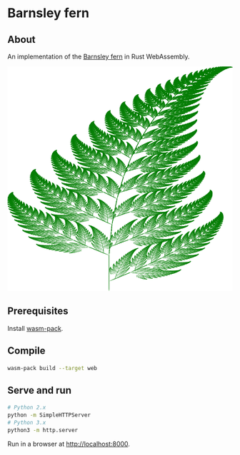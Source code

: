# Barnsley fern

## About

An implementation of the [Barnsley fern](https://en.wikipedia.org/wiki/Barnsley_fern) in Rust WebAssembly.

![Image of Barnsley fern](./images/output.png)

## Prerequisites

Install [wasm-pack](https://github.com/rustwasm/wasm-pack).

## Compile

```bash
wasm-pack build --target web
```

## Serve and run

```bash
# Python 2.x
python -m SimpleHTTPServer
# Python 3.x
python3 -m http.server
```

Run in a browser at [http://localhost:8000](http://localhost:8000).
